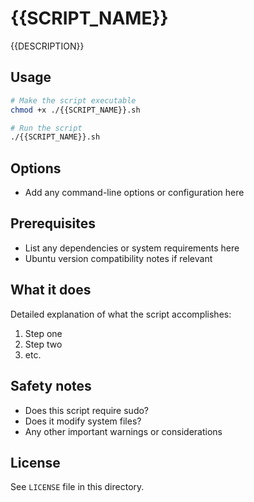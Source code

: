 # {{SCRIPT_NAME}}

{{DESCRIPTION}}

## Usage

```bash
# Make the script executable
chmod +x ./{{SCRIPT_NAME}}.sh

# Run the script
./{{SCRIPT_NAME}}.sh
```

## Options

- Add any command-line options or configuration here

## Prerequisites

- List any dependencies or system requirements here
- Ubuntu version compatibility notes if relevant

## What it does

Detailed explanation of what the script accomplishes:

1. Step one
2. Step two
3. etc.

## Safety notes

- Does this script require sudo?
- Does it modify system files?
- Any other important warnings or considerations

## License

See `LICENSE` file in this directory.

